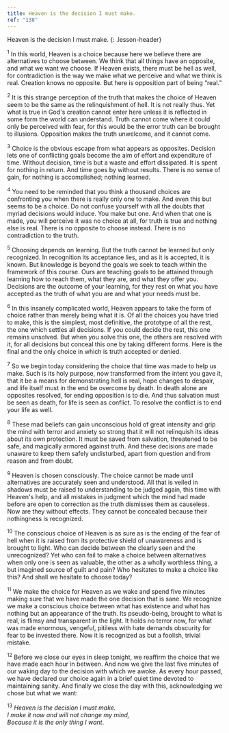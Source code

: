 ```yaml
---
title: Heaven is the decision I must make.
ref: "138"
---
```


Heaven is the decision I must make.
{: .lesson-header}

<sup>1</sup> In this world, Heaven is a choice because here we believe
there are alternatives to choose between. We think that all things have
an opposite, and what we want we choose. If Heaven exists, there must be
hell as well, for contradiction is the way we make what we perceive and
what we think is real. Creation knows no opposite. But here is
opposition part of being “real.”

<sup>2</sup> It is this strange perception of the truth that makes the
choice of Heaven seem to be the same as the relinquishment of hell. It
is not really thus. Yet what is true in God's creation cannot enter here
unless it is reflected in some form the world can understand. Truth
cannot come where it could only be perceived with fear, for this would
be the error truth can be brought to illusions. Opposition makes the
truth unwelcome, and it cannot come.

<sup>3</sup> Choice is the obvious escape from what appears as
opposites. Decision lets one of conflicting goals become the aim of
effort and expenditure of time. Without decision, time is but a waste
and effort dissipated. It is spent for nothing in return. And time goes
by without results. There is no sense of gain, for nothing is
accomplished; nothing learned.

<sup>4</sup> You need to be reminded that you think a thousand choices
are confronting you when there is really only one to make. And even this
but seems to be a choice. Do not confuse yourself with all the doubts
that myriad decisions would induce. You make but one. And when that one
is made, you will perceive it was no choice at all, for truth is true
and nothing else is real. There is no opposite to choose instead. There
is no contradiction to the truth.

<sup>5</sup> Choosing depends on learning. But the truth cannot be
learned but only recognized. In recognition its acceptance lies, and as
it is accepted, it is known. But knowledge is beyond the goals we seek
to teach within the framework of this course. Ours are teaching goals to
be attained through learning how to reach them, what they are, and what
they offer you. Decisions are the outcome of your learning, for they
rest on what you have accepted as the truth of what you are and what
your needs must be.

<sup>6</sup> In this insanely complicated world, Heaven appears to take
the form of choice rather than merely being what it is. Of all the
choices you have tried to make, this is the simplest, most definitive,
the prototype of all the rest, the one which settles all decisions. If
you could decide the rest, this one remains unsolved. But when you solve
this one, the others are resolved with it, for all decisions but conceal
this one by taking different forms. Here is the final and the only
choice in which is truth accepted or denied.

<sup>7</sup> So we begin today considering the choice that time was made
to help us make. Such is its holy purpose, now transformed from the
intent you gave it, that it be a means for demonstrating hell is real,
hope changes to despair, and life itself must in the end be overcome by
death. In death alone are opposites resolved, for ending opposition is
to die. And thus salvation must be seen as death, for life is seen as
conflict. To resolve the conflict is to end your life as well.

<sup>8</sup> These mad beliefs can gain unconscious hold of great
intensity and grip the mind with terror and anxiety so strong that it
will not relinquish its ideas about its own protection. It must be saved
from salvation, threatened to be safe, and magically armored against
truth. And these decisions are made unaware to keep them safely
undisturbed, apart from question and from reason and from doubt.

<sup>9</sup> Heaven is chosen consciously. The choice cannot be made
until alternatives are accurately seen and understood. All that is
veiled in shadows must be raised to understanding to be judged again,
this time with Heaven's help, and all mistakes in judgment which the
mind had made before are open to correction as the truth dismisses them
as causeless. Now are they without effects. They cannot be concealed
because their nothingness is recognized.

<sup>10</sup> The conscious choice of Heaven is as sure as is the ending
of the fear of hell when it is raised from its protective shield of
unawareness and is brought to light. Who can decide between the clearly
seen and the unrecognized? Yet who can fail to make a choice between
alternatives when only one is seen as valuable, the other as a wholly
worthless thing, a but imagined source of guilt and pain? Who hesitates
to make a choice like this? And shall we hesitate to choose today?

<sup>11</sup> We make the choice for Heaven as we wake and spend five
minutes making sure that we have made the one decision that is sane. We
recognize we make a conscious choice between what has existence and what
has nothing but an appearance of the truth. Its pseudo-being, brought to
what is real, is flimsy and transparent in the light. It holds no terror
now, for what was made enormous, vengeful, pitiless with hate demands
obscurity for fear to be invested there. Now it is recognized as but a
foolish, trivial mistake.

<sup>12</sup> Before we close our eyes in sleep tonight, we reaffirm the
choice that we have made each hour in between. And now we give the last
five minutes of our waking day to the decision with which we awoke. As
every hour passed, we have declared our choice again in a brief quiet
time devoted to maintaining sanity. And finally we close the day with
this, acknowledging we chose but what we want:

<sup>13</sup> *Heaven is the decision I must make.<br/>
I make it now and will not change my mind,<br/>
Because it is the only thing I want*.

